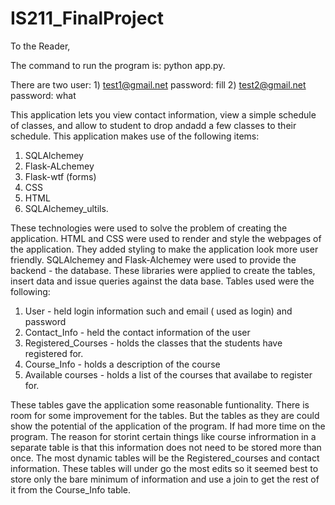 # IS211_FinalProject
To the Reader,

The command to run the program is:          python app.py.

There are two user: 1) test1@gmail.net password: fill   2) test2@gmail.net password: what

This application lets you view contact information, view a simple schedule of classes, and allow to student to drop andadd a few  classes to their schedule.  This application makes use of the following items:   

1) SQLAlchemey 
2) Flask-ALchemey 
3) Flask-wtf (forms) 
4) CSS 
5) HTML 
6) SQLAlchemey_ultils.  

These technologies were used to solve the problem of creating the application.  HTML and CSS were used to render and style the webpages of the application.  They added styling to make the application look more user friendly.  SQLAlchemey and Flask-Alchemey were used to provide the backend - the database.  These libraries were applied to create the tables, insert data and issue queries against the data base. Tables used were the following:  

1) User - held login information such and email ( used as login) and password
2) Contact_Info - held the contact information of the user
3) Registered_Courses -  holds the classes that the students have registered for.
4) Course_Info - holds a description of the course
5) Available courses - holds a list of the courses that availabe to register for.

These tables gave the application some reasonable funtionality.  There is room for some improvement for the tables.  But the tables as they are could show the potential of the application of the program.  If had more time on the program.  The reason for storint certain things like course infrormation in a separate table is that this information does not need to be stored more than once.  The most dynamic tables will be the Registered_courses and contact information.  These tables will under go the most edits so it seemed best to store only the bare minimum of information and use a join to get the rest of it from the Course_Info table.

 
